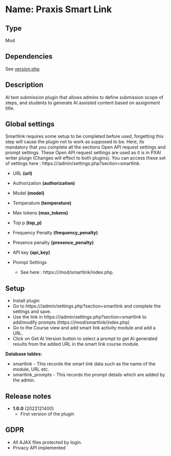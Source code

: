 # Name: Praxis Smart Link

## Type

Mod

## Dependencies

See [version.php](version.php)

## Description

AI text submission plugin that allows admins to define submission scope of steps, and students to generate AI assisted content based on assignment title.

## Global settings

Smartlink requires some setup to be completed before used, forgetting this step will cause the plugin not to work as supposed to be. Here, its mandatory that you complete all the sections Open API request settings and prompt settings. These Open API request settings are used as it is in PXAI writer pluign (Changes will effect to both plugins).
You can access these set of settings here : https://<site>/admin/settings.php?section=smartlink.

- URL **(url)**
- Authorization **(authorization)**
- Model **(model)**
- Temperature **(temperature)**
- Max tokens **(max_tokens)**
- Top p **(top_p)**
- Frequency Penalty **(frequency_penalty)**
- Presence penalty **(presence_penalty)**
- API key **(api_key)**

- Prompt Settings
    - See here : https://<site>/mod/smartlink/index.php.

## Setup

- Install plugin
- Go to https://<site>/admin/settings.php?section=smartlink and complete the settings and save.
- Use the link in https://<site>/admin/settings.php?section=smartlink to add/modify prompts (https://<site>/mod/smartlink/index.php)
- Go to the Course view and add smart link activity module and add a URL.
- Click on Get AI Version button to select a prompt to get AI generated results from the added URL in the smart link course module.


**Database tables:**

- smartlink - This records the smart link data such as the name of the module, URL etc.
- smartlink_prompts - This records the prompt details which are added by the admin.

## Release notes

- **1.0.0** (2022121400)
  - First version of the plugin

## GDPR

- All AJAX files protected by login.
- Privacy API implemented
